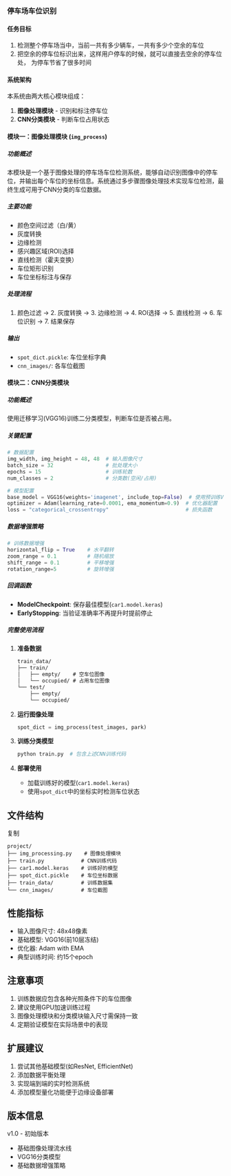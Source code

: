 ### 停车场车位识别

#### 任务目标

1. 检测整个停车场当中，当前一共有多少辆车，一共有多少个空余的车位
2. 把空余的停车位标识出来，这样用户停车的时候，就可以直接去空余的停车位处， 为停车节省了很多时间

#### 系统架构

本系统由两大核心模块组成：

1. **图像处理模块** - 识别和标注停车位
2. **CNN分类模块** - 判断车位占用状态

#### 模块一：图像处理模块 (`img_process`)

##### 功能概述

本模块是一个基于图像处理的停车场车位检测系统，能够自动识别图像中的停车位，并输出每个车位的坐标信息。系统通过多步骤图像处理技术实现车位检测，最终生成可用于CNN分类的车位数据。

##### 主要功能

- 颜色空间过滤（白/黄）
- 灰度转换
- 边缘检测
- 感兴趣区域(ROI)选择
- 直线检测（霍夫变换）
- 车位矩形识别
- 车位坐标标注与保存

##### 处理流程

1. 颜色过滤 → 2. 灰度转换 → 3. 边缘检测 → 4. ROI选择 → 5. 直线检测 → 6. 车位识别 → 7. 结果保存

##### 输出

- `spot_dict.pickle`: 车位坐标字典
- `cnn_images/`: 各车位截图

#### 模块二：CNN分类模块

##### 功能概述

使用迁移学习(VGG16)训练二分类模型，判断车位是否被占用。

##### 关键配置

```python
# 数据配置
img_width, img_height = 48, 48  # 输入图像尺寸
batch_size = 32                 # 批处理大小
epochs = 15                     # 训练轮数
num_classes = 2                 # 分类数(空闲/占用)

# 模型配置
base_model = VGG16(weights='imagenet', include_top=False)  # 使用预训练VGG16
optimizer = Adam(learning_rate=0.0001, ema_momentum=0.9)  # 优化器配置
loss = "categorical_crossentropy"                         # 损失函数
```

##### 数据增强策略

```python
# 训练数据增强
horizontal_flip = True    # 水平翻转
zoom_range = 0.1          # 随机缩放
shift_range = 0.1         # 平移增强
rotation_range=5          # 旋转增强
```

##### 回调函数

- **ModelCheckpoint**: 保存最佳模型(`car1.model.keras`)
- **EarlyStopping**: 当验证准确率不再提升时提前停止

##### 完整使用流程

1. **准备数据**

   ```txt
   train_data/
   ├── train/
   │   ├── empty/    # 空车位图像
   │   └── occupied/ # 占用车位图像
   └── test/
       ├── empty/
       └── occupied/
   ```

2. **运行图像处理**

   ```python
   spot_dict = img_process(test_images, park)
   ```

3. **训练分类模型**

   ```python
   python train.py  # 包含上述CNN训练代码
   ```

4. **部署使用**

   - 加载训练好的模型(`car1.model.keras`)
   - 使用`spot_dict`中的坐标实时检测车位状态

## 文件结构

复制

```
project/
├── img_processing.py    # 图像处理模块
├── train.py            # CNN训练代码
├── car1.model.keras    # 训练好的模型
├── spot_dict.pickle    # 车位坐标数据
├── train_data/         # 训练数据集
└── cnn_images/         # 车位截图
```

## 性能指标

- 输入图像尺寸: 48x48像素
- 基础模型: VGG16(前10层冻结)
- 优化器: Adam with EMA
- 典型训练时间: 约15个epoch

## 注意事项

1. 训练数据应包含各种光照条件下的车位图像
2. 建议使用GPU加速训练过程
3. 图像处理模块和分类模块输入尺寸需保持一致
4. 定期验证模型在实际场景中的表现

## 扩展建议

1. 尝试其他基础模型(如ResNet, EfficientNet)
2. 添加数据平衡处理
3. 实现端到端的实时检测系统
4. 添加模型量化功能便于边缘设备部署

## 版本信息

v1.0 - 初始版本

- 基础图像处理流水线
- VGG16分类模型
- 基础数据增强策略